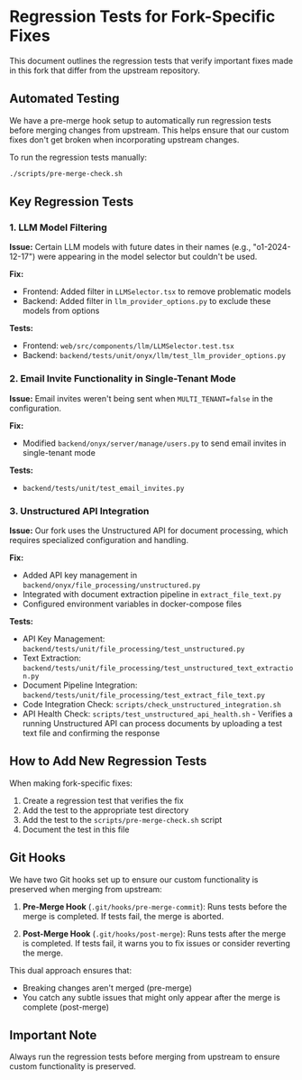 # Regression Tests for Fork-Specific Fixes

This document outlines the regression tests that verify important fixes made in this fork that differ from the upstream repository.

## Automated Testing

We have a pre-merge hook setup to automatically run regression tests before merging changes from upstream. This helps ensure that our custom fixes don't get broken when incorporating upstream changes.

To run the regression tests manually:

```bash
./scripts/pre-merge-check.sh
```

## Key Regression Tests

### 1. LLM Model Filtering

**Issue:** Certain LLM models with future dates in their names (e.g., "o1-2024-12-17") were appearing in the model selector but couldn't be used.

**Fix:** 
- Frontend: Added filter in `LLMSelector.tsx` to remove problematic models
- Backend: Added filter in `llm_provider_options.py` to exclude these models from options

**Tests:** 
- Frontend: `web/src/components/llm/LLMSelector.test.tsx`
- Backend: `backend/tests/unit/onyx/llm/test_llm_provider_options.py`

### 2. Email Invite Functionality in Single-Tenant Mode

**Issue:** Email invites weren't being sent when `MULTI_TENANT=false` in the configuration.

**Fix:** 
- Modified `backend/onyx/server/manage/users.py` to send email invites in single-tenant mode

**Tests:**
- `backend/tests/unit/test_email_invites.py`

### 3. Unstructured API Integration

**Issue:** Our fork uses the Unstructured API for document processing, which requires specialized configuration and handling.

**Fix:**
- Added API key management in `backend/onyx/file_processing/unstructured.py`
- Integrated with document extraction pipeline in `extract_file_text.py`
- Configured environment variables in docker-compose files

**Tests:**
- API Key Management: `backend/tests/unit/file_processing/test_unstructured.py`
- Text Extraction: `backend/tests/unit/file_processing/test_unstructured_text_extraction.py`
- Document Pipeline Integration: `backend/tests/unit/file_processing/test_extract_file_text.py`
- Code Integration Check: `scripts/check_unstructured_integration.sh`
- API Health Check: `scripts/test_unstructured_api_health.sh` - Verifies a running Unstructured API can process documents by uploading a test text file and confirming the response

## How to Add New Regression Tests

When making fork-specific fixes:

1. Create a regression test that verifies the fix
2. Add the test to the appropriate test directory
3. Add the test to the `scripts/pre-merge-check.sh` script
4. Document the test in this file

## Git Hooks

We have two Git hooks set up to ensure our custom functionality is preserved when merging from upstream:

1. **Pre-Merge Hook** (`.git/hooks/pre-merge-commit`): Runs tests before the merge is completed. If tests fail, the merge is aborted.

2. **Post-Merge Hook** (`.git/hooks/post-merge`): Runs tests after the merge is completed. If tests fail, it warns you to fix issues or consider reverting the merge.

This dual approach ensures that:
- Breaking changes aren't merged (pre-merge)
- You catch any subtle issues that might only appear after the merge is complete (post-merge)

## Important Note

Always run the regression tests before merging from upstream to ensure custom functionality is preserved. 